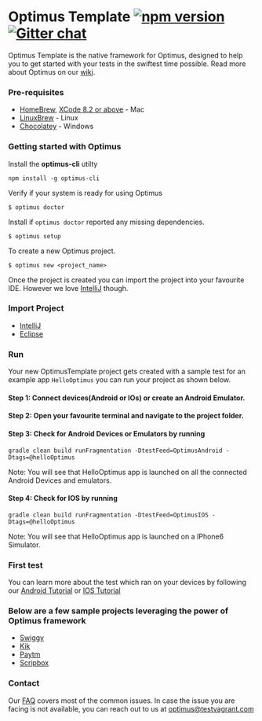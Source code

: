 # Optimus Template  [![npm version](https://badge.fury.io/js/optimus-cli.svg)](https://badge.fury.io/js/optimus-cli) [![Gitter chat](https://badges.gitter.im/optimus_support/optimus.png)](https://gitter.im/optimus_support/optimus)

Optimus Template is the native framework for Optimus, designed to help you
to get started with your tests in the swiftest time possible. Read more about Optimus on our [wiki](https://github.com/testvagrant/optimusTemplate/wiki).

### Pre-requisites
* [HomeBrew](https://brew.sh/), [XCode 8.2 or above](https://developer.apple.com/xcode/) - Mac
* [LinuxBrew](http://linuxbrew.sh/) - Linux
* [Chocolatey](https://chocolatey.org/) - Windows



### Getting started with Optimus
Install the <b>optimus-cli</b> utilty

```
npm install -g optimus-cli
```

Verify if your system is ready for using Optimus

```
$ optimus doctor
```

Install if `optimus doctor` reported any missing dependencies.

```
$ optimus setup
```

To create a new Optimus project.

```
$ optimus new <project_name>
```
Once the project is created you can import the project into your favourite IDE. However we love [IntelliJ](https://github.com/testvagrant/optimusTemplate/wiki/Import-Optimus-Project---Intellij) though. 

### Import Project
* [IntelliJ](https://github.com/testvagrant/optimusTemplate/wiki/Import-Optimus-project-using-Intellij)
* [Eclipse](https://github.com/testvagrant/optimusTemplate/wiki/Import-Optimus-project-using-Eclipse)


### Run

Your new OptimusTemplate project gets created with a sample test for an example app `HelloOptimus` you can run your project as shown below.

#### Step 1: Connect devices(Android or IOs) or create an Android Emulator.
#### Step 2: Open your favourite terminal and navigate to the project folder.
#### Step 3: Check for Android Devices or Emulators by running
    gradle clean build runFragmentation -DtestFeed=OptimusAndroid -Dtags=@helloOptimus
Note: You will see that HelloOptimus app is launched on all the connected Android Devices and emulators.
#### Step 4: Check for IOS by running
    gradle clean build runFragmentation -DtestFeed=OptimusIOS -Dtags=@helloOptimus
Note: You will see that HelloOptimus app is launched on a IPhone6 Simulator. 

### First test
You can learn more about the test which ran on your devices by following our [Android Tutorial](https://github.com/testvagrant/optimusTemplate/wiki/My-First-Android-Test) or [IOS Tutorial](https://github.com/testvagrant/optimusTemplate/wiki/My-First-IOS-Test)

### Below are a few sample projects leveraging the power of Optimus framework
* [Swiggy](https://github.com/testvagrant/optimus_SwiggyTests)
* [Kik](https://github.com/testvagrant/optimus_KikTests)
* [Paytm](https://github.com/testvagrant/optimus_PaytmTests)
* [Scripbox](https://github.com/testvagrant/optimus_ScripboxTests)

### Contact
Our [FAQ](https://github.com/testvagrant/optimusTemplate/wiki/FAQ) covers most of the common issues. In case the issue you are facing is not available, you can reach out to us at optimus@testvagrant.com
